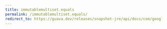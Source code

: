 ```yaml
---
title: immutablemultiset.equals
permalink: /immutablemultiset.equals/
redirect_to: https://guava.dev/releases/snapshot-jre/api/docs/com/google/common/collect/ImmutableMultiset.html#equals-java.lang.Object-
---
```

